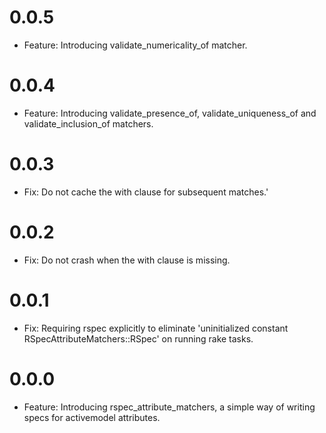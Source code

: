 # 0.0.5
  * Feature: Introducing validate_numericality_of matcher.

# 0.0.4
  * Feature: Introducing validate_presence_of, validate_uniqueness_of and validate_inclusion_of matchers.

# 0.0.3
  * Fix: Do not cache the with clause for subsequent matches.'

# 0.0.2
  * Fix: Do not crash when the with clause is missing.

# 0.0.1
  * Fix: Requiring rspec explicitly to eliminate 'uninitialized constant RSpecAttributeMatchers::RSpec' on running rake tasks.

# 0.0.0
  * Feature: Introducing rspec_attribute_matchers, a simple way of writing specs for activemodel attributes.
